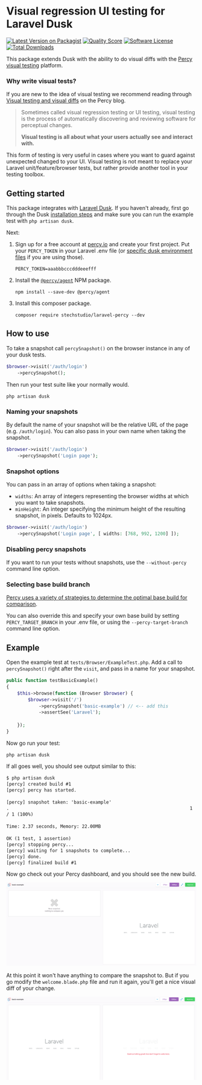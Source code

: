 # Visual regression UI testing for Laravel Dusk
[![Latest Version on Packagist](https://img.shields.io/packagist/v/stechstudio/laravel-percy.svg?style=flat-square)](https://packagist.org/packages/stechstudio/laravel-percy)
[![Quality Score](https://img.shields.io/scrutinizer/g/stechstudio/laravel-percy.svg?style=flat-square)](https://scrutinizer-ci.com/g/stechstudio/laravel-percy)
[![Software License](https://img.shields.io/badge/license-MIT-brightgreen.svg?style=flat-square)](LICENSE.md)
[![Total Downloads](https://img.shields.io/packagist/dt/stechstudio/laravel-percy.svg?style=flat-square)](https://packagist.org/packages/stechstudio/laravel-percy)


This package extends Dusk with the ability to do visual diffs with the [Percy visual testing](https://percy.io/) platform.

### Why write visual tests?

If you are new to the idea of visual testing we recommend reading through [Visual testing and visual diffs](https://blog.percy.io/product-spotlight-series-visual-testing-and-visual-diffs-6a1fc540fc93) on the Percy blog.

> Sometimes called visual regression testing or UI testing, visual testing is the process of automatically discovering and reviewing software for perceptual changes.
> 
> **Visual testing is all about what your users actually see and interact with.**

This form of testing is very useful in cases where you want to guard against unexpected changed to your UI. Visual testing is not meant to replace your Laravel unit/feature/browser tests, but rather provide another tool in your testing toolbox.

## Getting started

This package integrates with [Laravel Dusk](https://laravel.com/docs/master/dusk). If you haven't already, first go through the Dusk [installation steps](https://laravel.com/docs/master/dusk#installation) and make sure you can run the example test with `php artisan dusk`.

Next:

1. Sign up for a free account at [percy.io](https://percy.io) and create your first project. Put your `PERCY_TOKEN` in your Laravel .env file (or [specific dusk environment files](https://laravel.com/docs/5.7/dusk#environment-handling) if you are using those).

    ```
    PERCY_TOKEN=aaabbbcccdddeeefff
    ```

3. Install the [`@percy/agent`](https://www.npmjs.com/package/@percy/agent) NPM package.

    ```
    npm install --save-dev @percy/agent
    ```
    
4. Install this composer package.

    ```
    composer require stechstudio/laravel-percy --dev
    ```

## How to use

To take a snapshot call `percySnapshot()` on the browser instance in any of your dusk tests. 

```php
$browser->visit('/auth/login')
    ->percySnapshot();
```

Then run your test suite like your normally would.
 
```
php artisan dusk
```

### Naming your snapshots

By default the name of your snapshot will be the relative URL of the page (e.g. `/auth/login`). You can also pass in your own name when taking the snapshot.

```php
$browser->visit('/auth/login')
    ->percySnapshot('Login page');
```

### Snapshot options

You can pass in an array of options when taking a snapshot:

- `widths`: An array of integers representing the browser widths at which you want to take snapshots.
- `minHeight`: An integer specifying the minimum height of the resulting snapshot, in pixels. Defaults to 1024px.

```php
$browser->visit('/auth/login')
    ->percySnapshot('Login page', [ widths: [768, 992, 1200] ]);
```

### Disabling percy snapshots

If you want to run your tests without snapshots, use the `--without-percy` command line option.

### Selecting base build branch

[Percy uses a variety of strategies to determine the optimal base build for comparison](https://docs.percy.io/docs/baseline-picking-logic).

You can also override this and specify your own base build by setting `PERCY_TARGET_BRANCH` in your .env file, or using the `--percy-target-branch` command line option.

## Example

Open the example test at `tests/Browser/ExampleTest.php`. Add a call to `percySnapshot()` right after the `visit`, and pass in a name for your snapshot.

```php
public function testBasicExample()
{
    $this->browse(function (Browser $browser) {
        $browser->visit('/')
            ->percySnapshot('basic-example') // <-- add this
            ->assertSee('Laravel');
                
    });
}
```

Now go run your test:

```
php artisan dusk
```

If all goes well, you should see output similar to this:

```
$ php artisan dusk
[percy] created build #1
[percy] percy has started.

[percy] snapshot taken: 'basic-example'
.                                                                   1 / 1 (100%)

Time: 2.37 seconds, Memory: 22.00MB

OK (1 test, 1 assertion)
[percy] stopping percy...
[percy] waiting for 1 snapshots to complete...
[percy] done.
[percy] finalized build #1
```

Now go check out your Percy dashboard, and you should see the new build. 

![](docs/first-run.png)

At this point it won't have anything to compare the snapshot to. But if you go modify the `welcome.blade.php` file and run it again, you'll get a nice visual diff of your change.

![](docs/second-run.png)
